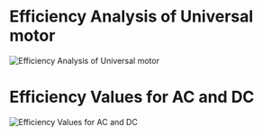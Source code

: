  # Efficiency Analysis of Universal motor

![Efficiency Analysis of Universal motor](https://user-images.githubusercontent.com/98837660/153482247-9067b1b7-80a6-49fa-aaeb-a8191a64a365.png)

# Efficiency Values for AC and DC
![Efficiency Values for AC and DC](https://user-images.githubusercontent.com/98837660/153482256-1f000959-c121-4883-850f-a002379019e1.png)
